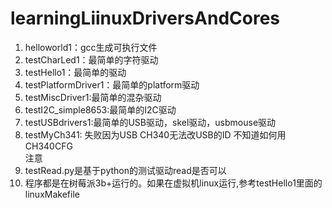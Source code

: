 # learningLiinuxDriversAndCores
1. helloworld1：gcc生成可执行文件
2. testCharLed1：最简单的字符驱动 
3. testHello1：最简单的驱动
4. testPlatformDriver1：最简单的platform驱动
5. testMiscDriver1:最简单的混杂驱动
6. testI2C_simple8653:最简单的I2C驱动
7. testUSBdrivers1:最简单的USB驱动，skel驱动，usbmouse驱动
8. testMyCh341: 失败因为USB CH340无法改USB的ID 不知道如何用CH340CFG     
注意 
1. testRead.py是基于python的测试驱动read是否可以 
2. 程序都是在树莓派3b+运行的。如果在虚拟机linux运行,参考testHello1里面的linuxMakefile 
